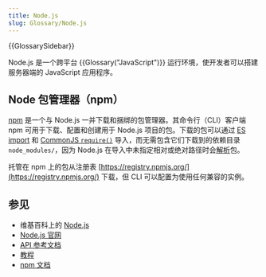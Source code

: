 ```yaml
---
title: Node.js
slug: Glossary/Node.js
---
```


{{GlossarySidebar}}

Node.js 是一个跨平台 {{Glossary("JavaScript")}} 运行环境，使开发者可以搭建服务器端的 JavaScript 应用程序。

## Node 包管理器（npm）

[npm](https://www.npmjs.com) 是一个与 Node.js 一并下载和捆绑的包管理器。其命令行（CLI）客户端 npm 可用于下载、配置和创建用于 Node.js 项目的包。下载的包可以通过 [ES import](/en-US/docs/Web/JavaScript/Reference/Statements/import) 和 [CommonJS `require()`](https://en.wikipedia.org/wiki/CommonJS) 导入，而无需包含它们下载到的依赖目录 `node_modules/`，因为 Node.js 在导入中未指定相对或绝对路径时会[解析](https://nodejs.org/api/modules.html#loading-from-node_modules-folders)包。

托管在 npm 上的包从注册表 [https://registry.npmjs.org/](https://registry.npmjs.org/) 下载，但 CLI 可以配置为使用任何兼容的实例。

## 参见

- 维基百科上的 [Node.js](https://en.wikipedia.org/wiki/Node.js)
- [Node.js 官网](https://nodejs.org/)
- [API 参考文档](https://nodejs.org/api/)
- [教程](https://nodejs.org/documentation/tutorials/)
- [npm 文档](https://docs.npmjs.com/)
